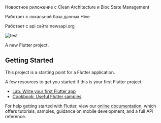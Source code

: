 Новостное риложение с Clean Architecture и Bloc State Management

Работает с локальной база данных Hive

Работает с api  сайта newsapi.org

![test](https://github.com/Yakubi4525/newsapp_clean_architecture/blob/main/assets/gif/20210408_120836.gif)

A new Flutter project.

## Getting Started

This project is a starting point for a Flutter application.

A few resources to get you started if this is your first Flutter project:


- [Lab: Write your first Flutter app](https://flutter.dev/docs/get-started/codelab)
- [Cookbook: Useful Flutter samples](https://flutter.dev/docs/cookbook)

For help getting started with Flutter, view our
[online documentation](https://flutter.dev/docs), which offers tutorials,
samples, guidance on mobile development, and a full API reference.

